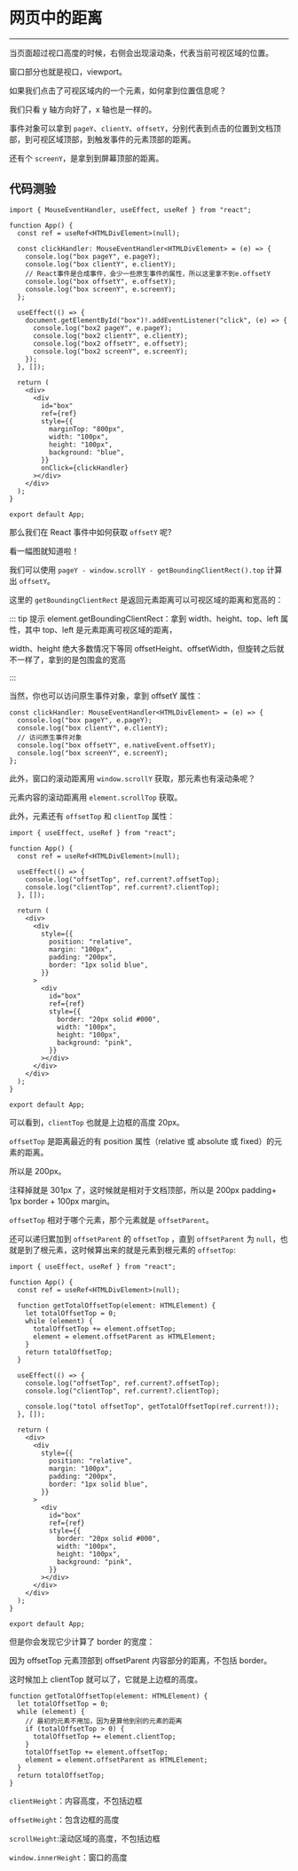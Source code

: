 # 网页中的距离

---

当页面超过视口高度的时候，右侧会出现滚动条，代表当前可视区域的位置。

<ImagePreview src="/react-img/bilibili.png" alt="bilibili" />

窗口部分也就是视口，viewport。

<ImagePreview src="/react-img/page.png" alt="page" style="height:400px" />

如果我们点击了可视区域内的一个元素，如何拿到位置信息呢？

我们只看 y 轴方向好了，x 轴也是一样的。

事件对象可以拿到 `pageY`、`clientY`、`offsetY`，分别代表到点击的位置到文档顶部，到可视区域顶部，到触发事件的元素顶部的距离。

还有个 `screenY`，是拿到到屏幕顶部的距离。

## 代码测验

```tsx
import { MouseEventHandler, useEffect, useRef } from "react";

function App() {
  const ref = useRef<HTMLDivElement>(null);

  const clickHandler: MouseEventHandler<HTMLDivElement> = (e) => {
    console.log("box pageY", e.pageY);
    console.log("box clientY", e.clientY);
    // React事件是合成事件，会少一些原生事件的属性，所以这里拿不到e.offsetY
    console.log("box offsetY", e.offsetY);
    console.log("box screenY", e.screenY);
  };

  useEffect(() => {
    document.getElementById("box")!.addEventListener("click", (e) => {
      console.log("box2 pageY", e.pageY);
      console.log("box2 clientY", e.clientY);
      console.log("box2 offsetY", e.offsetY);
      console.log("box2 screenY", e.screenY);
    });
  }, []);

  return (
    <div>
      <div
        id="box"
        ref={ref}
        style={{
          marginTop: "800px",
          width: "100px",
          height: "100px",
          background: "blue",
        }}
        onClick={clickHandler}
      ></div>
    </div>
  );
}

export default App;
```

那么我们在 React 事件中如何获取 `offsetY` 呢?

看一幅图就知道啦！

<ImagePreview src="/react-img/offsetY.png" alt="offsetY" style="height:400px" />

我们可以使用 `pageY - window.scrollY - getBoundingClientRect().top` 计算出 `offsetY`。

这里的 `getBoundingClientRect` 是返回元素距离可以可视区域的距离和宽高的：

<ImagePreview src="/react-img/getBoundingClientRect.png" alt="getBoundingClientRect" />

::: tip 提示
element.getBoundingClientRect：拿到 width、height、top、left 属性，其中 top、left 是元素距离可视区域的距离，

width、height 绝大多数情况下等同 offsetHeight、offsetWidth，但旋转之后就不一样了，拿到的是包围盒的宽高

:::

当然，你也可以访问原生事件对象，拿到 offsetY 属性：

```tsx
const clickHandler: MouseEventHandler<HTMLDivElement> = (e) => {
  console.log("box pageY", e.pageY);
  console.log("box clientY", e.clientY);
  // 访问原生事件对象
  console.log("box offsetY", e.nativeEvent.offsetY);
  console.log("box screenY", e.screenY);
};
```

此外，窗口的滚动距离用 `window.scrollY` 获取，那元素也有滚动条呢？

元素内容的滚动距离用 `element.scrollTop` 获取。

此外，元素还有 `offsetTop` 和 `clientTop` 属性：

```tsx
import { useEffect, useRef } from "react";

function App() {
  const ref = useRef<HTMLDivElement>(null);

  useEffect(() => {
    console.log("offsetTop", ref.current?.offsetTop);
    console.log("clientTop", ref.current?.clientTop);
  }, []);

  return (
    <div>
      <div
        style={{
          position: "relative",
          margin: "100px",
          padding: "200px",
          border: "1px solid blue",
        }}
      >
        <div
          id="box"
          ref={ref}
          style={{
            border: "20px solid #000",
            width: "100px",
            height: "100px",
            background: "pink",
          }}
        ></div>
      </div>
    </div>
  );
}

export default App;
```

<ImagePreview src="/react-img/clientTop.png" alt="clientTop" />

可以看到，`clientTop` 也就是上边框的高度 20px。

`offsetTop` 是距离最近的有 position 属性（relative 或 absolute 或 fixed）的元素的距离。

所以是 200px。

注释掉就是 301px 了，这时候就是相对于文档顶部，所以是 200px padding+ 1px border + 100px margin。

<ImagePreview src="/react-img/301.png" alt="301" />

`offsetTop` 相对于哪个元素，那个元素就是 `offsetParent`。

还可以递归累加到 `offsetParent` 的 `offsetTop` ，直到 `offsetParent` 为 `null`，也就是到了根元素，这时候算出来的就是元素到根元素的 `offsetTop`:

```tsx
import { useEffect, useRef } from "react";

function App() {
  const ref = useRef<HTMLDivElement>(null);

  function getTotalOffsetTop(element: HTMLElement) {
    let totalOffsetTop = 0;
    while (element) {
      totalOffsetTop += element.offsetTop;
      element = element.offsetParent as HTMLElement;
    }
    return totalOffsetTop;
  }

  useEffect(() => {
    console.log("offsetTop", ref.current?.offsetTop);
    console.log("clientTop", ref.current?.clientTop);

    console.log("totol offsetTop", getTotalOffsetTop(ref.current!));
  }, []);

  return (
    <div>
      <div
        style={{
          position: "relative",
          margin: "100px",
          padding: "200px",
          border: "1px solid blue",
        }}
      >
        <div
          id="box"
          ref={ref}
          style={{
            border: "20px solid #000",
            width: "100px",
            height: "100px",
            background: "pink",
          }}
        ></div>
      </div>
    </div>
  );
}

export default App;
```

但是你会发现它少计算了 border 的宽度：

因为 offsetTop 元素顶部到 offsetParent 内容部分的距离，不包括 border。

这时候加上 clientTop 就可以了，它就是上边框的高度。

```tsx
function getTotalOffsetTop(element: HTMLElement) {
  let totalOffsetTop = 0;
  while (element) {
    // 最初的元素不用加，因为是算他到别的元素的距离
    if (totalOffsetTop > 0) {
      totalOffsetTop += element.clientTop;
    }
    totalOffsetTop += element.offsetTop;
    element = element.offsetParent as HTMLElement;
  }
  return totalOffsetTop;
}
```

`clientHeight`：内容高度，不包括边框

<ImagePreview src="/react-img/clientHeight.png" alt="clientHeight" style="width:100%" />

`offsetHeight`：包含边框的高度

<ImagePreview src="/react-img/offsetHeight.png" alt="offsetHeight" style="width:100%" />

`scrollHeight`:滚动区域的高度，不包括边框

<ImagePreview src="/react-img/scrollHeight.png" alt="scrollHeight" />

`window.innerHeight`：窗口的高度

<ImagePreview src="/react-img/innerHeight.png" alt="innerHeight" />
